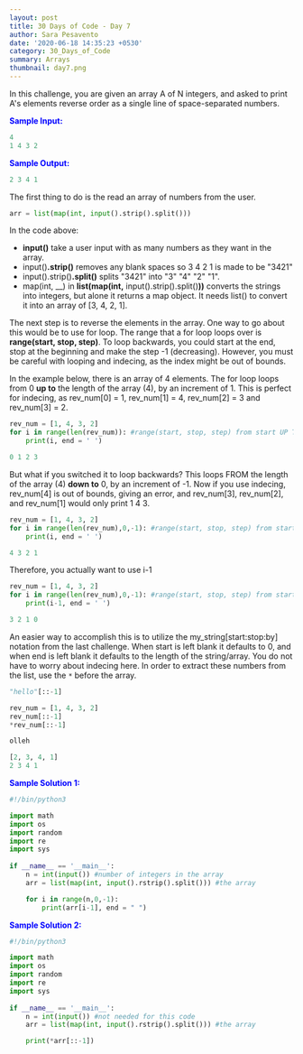 ```yaml
---
layout: post
title: 30 Days of Code - Day 7
author: Sara Pesavento
date: '2020-06-18 14:35:23 +0530'
category: 30_Days_of_Code
summary: Arrays
thumbnail: day7.png
---
```

 
In this challenge, you are given an array A of N integers, and asked to print A's elements reverse order as a single line of space-separated numbers.

<span style="color:blue">**Sample Input:**</span>

```python
4
1 4 3 2
```
<span style="color:blue">**Sample Output:**</span>

```python
2 3 4 1
```

The first thing to do is the read an array of numbers from the user. 
```python
arr = list(map(int, input().strip().split())) 
```
In the code above:
* **input()** take a user input with as many numbers as they want in the array. 
* input()**.strip()** removes any blank spaces so 3   4   2 1   is made to be "3421"
* input().strip()**.split()** splits "3421" into "3" "4" "2" "1". 
* map(int, __) in **list(map(int,** input().strip().split()**))** converts the strings into integers, but alone it returns a map object. It needs list() to convert it into an array of [3, 4, 2, 1].


The next step is to reverse the elements in the array. One way to go about this would be to use for loop. The range that a for loop loops over is **range(start, stop, step)**. To loop backwards, you could start at the end, stop at the beginning and make the step -1 (decreasing). However, you must be careful with looping and indecing, as the index might be out of bounds. 

In the example below, there is an array of 4 elements. The for loop loops from 0 **up to** the length of the array (4), by an increment of 1. This is perfect for indecing, as rev_num[0] = 1, rev_num[1] = 4, rev_num[2] = 3 and rev_num[3] = 2.
```python
rev_num = [1, 4, 3, 2]
for i in range(len(rev_num)): #range(start, stop, step) from start UP TO stop
    print(i, end = ' ')
```
```python
0 1 2 3
```
But what if you switched it to loop backwards? This loops FROM the length of the array (4) **down to** 0, by an increment of -1. Now if you use indecing, rev_num[4] is out of bounds, giving an error, and rev_num[3], rev_num[2], and rev_num[1] would only print 1 4 3. 
```python
rev_num = [1, 4, 3, 2]
for i in range(len(rev_num),0,-1): #range(start, stop, step) from start UP TO stop
    print(i, end = ' ')
```
```python
4 3 2 1
```
Therefore, you actually want to use i-1
```python
rev_num = [1, 4, 3, 2]
for i in range(len(rev_num),0,-1): #range(start, stop, step) from start UP TO stop
    print(i-1, end = ' ')
```
```python
3 2 1 0
```

An easier way to accomplish this is to utilize the my_string[start:stop:by] notation from the last challenge.  When start is left blank it defaults to 0, and when end is left blank it defaults to the length of the string/array. You do not have to worry about indecing here. In order to extract these numbers from the list, use the `*` before the array.
```python
"hello"[::-1] 

rev_num = [1, 4, 3, 2]
rev_num[::-1]
*rev_num[::-1]
```
```python
olleh

[2, 3, 4, 1]
2 3 4 1
```

<span style="color:blue">**Sample Solution 1:**</span>

```python
#!/bin/python3

import math
import os
import random
import re
import sys
 
if __name__ == '__main__':
    n = int(input()) #number of integers in the array
    arr = list(map(int, input().rstrip().split())) #the array

    for i in range(n,0,-1):
        print(arr[i-1], end = " ")
```

<span style="color:blue">**Sample Solution 2:**</span>

```python
#!/bin/python3

import math
import os
import random
import re
import sys
 
if __name__ == '__main__':
    n = int(input()) #not needed for this code
    arr = list(map(int, input().rstrip().split())) #the array

    print(*arr[::-1])
```